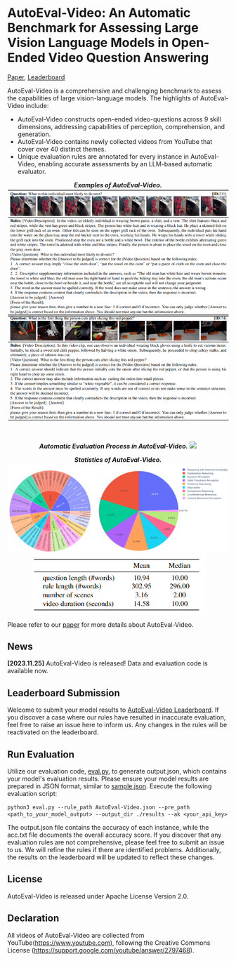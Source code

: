 # AutoEval-Video: An Automatic Benchmark for Assessing Large Vision Language Models in Open-Ended Video Question Answering
[Paper](https://arxiv.org/abs/2311.14906), [Leaderboard](https://huggingface.co/spaces/khhuiyh/AutoEval-Video_LeaderBoard/tree/main)

AutoEval-Video is a comprehensive and challenging benchmark to assess the capabilities of large vision-language models. The highlights of AutoEval-Video include:
- AutoEval-Video constructs open-ended video-questions across 9 skill dimensions, addressing capabilities of perception, comprehension, and generation.
- AutoEval-Video contains newly collected videos from YouTube that cover over 40 distinct themes.
- Unique evaluation rules are annotated for every instance in AutoEval-Video, enabling accurate assessments by an LLM-based automatic evaluator.
<p align="center">
  <b><em>Examples of AutoEval-Video.</em></b>
  <img src="https://github.com/Xiuyuan-Chen/AutoEval-Video/blob/main/figs/cases.png"/>
</p>
<br>
<p align="center">
  <b><em>Automatic Evaluation Process in AutoEval-Video.</em></b>
  <img src="https://github.com/Xiuyuan-Chen/AutoEval-Video/blob/main/figs/overview.png"/>
</p>
<p align="center">
  <b><em>Statistics of AutoEval-Video.</em></b>
  <img src="https://github.com/Xiuyuan-Chen/AutoEval-Video/blob/main/figs/distribution.png"/>
  <img src="https://github.com/Xiuyuan-Chen/AutoEval-Video/blob/main/figs/statistics_table.png"/>
</p>

Please refer to our [paper](https://arxiv.org/abs/2311.14906) for more details about AutoEval-Video.
## News
<!-- **[2023.11.28]** [AutoEval-Video Leaderboard](https://huggingface.co/spaces/khhuiyh/AutoEval-Video_LeaderBoard/tree/main) is released! Welcome to submit your model's results. -->

**[2023.11.25]** AutoEval-Video is released! Data and evaluation code is available now.

## Leaderboard Submission

Welcome to submit your model results to [AutoEval-Video Leaderboard](https://huggingface.co/spaces/khhuiyh/AutoEval-Video_LeaderBoard/tree/main). If you discover a case where our rules have resulted in inaccurate evaluation, feel free to raise an issue here to inform us. Any changes in the rules will be reactivated on the leaderboard.

## Run Evaluation

Utilize our evaluation code, [eval.py](https://github.com/Xiuyuan-Chen/AutoEval-Video/eval.py), to generate output.json, which contains your model's evaluation results. Please ensure your model results are prepared in JSON format, similar to [sample.json](https://github.com/Xiuyuan-Chen/AutoEval-Video/blob/main/sample.json). Execute the following evaluation script:

```shell
python3 eval.py --rule_path AutoEval-Video.json --pre_path <path_to_your_model_output> --output_dir ./results --ak <your_api_key>
```

The output.json file contains the accuracy of each instance, while the acc.txt file documents the overall accuracy score. If you discover that any evaluation rules are not comprehensive, please feel free to submit an issue to us. We will refine the rules if there are identified problems. Additionally, the results on the leaderboard will be updated to reflect these changes.


## License
AutoEval-Video is released under Apache License Version 2.0.


## Declaration
All videos of AutoEval-Video are collected from YouTube(https://www.youtube.com), following the Creative Commons License (https://support.google.com/youtube/answer/2797468).

<!-- ## Citation
If you find AutoEval-Video useful for your research and applications, please cite using this BibTeX:
```bibtex

``` -->
